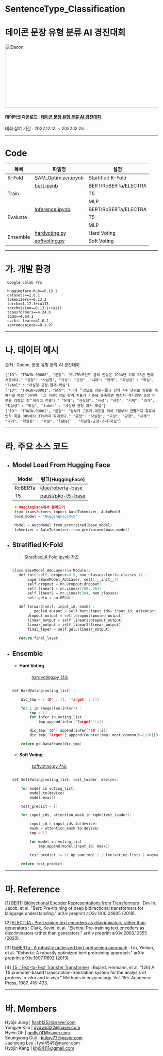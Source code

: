 # SentenceType_Classification
# 데이콘 문장 유형 분류 AI 경진대회
<img width="1000" img height="210" alt="Dacon" src="https://user-images.githubusercontent.com/113493692/209252540-79ffd192-36c2-40bb-8d76-30fa54cc6361.png">

#### 데이터셋 다운로드 : [데이콘 문장 유형 분류 AI 경진대회](https://dacon.io/competitions/official/236037/data#)

대회 참여 기간 : 2022.12.12. ~ 2022.12.23.



---

# Code

<table>
    <thead>
        <tr>
            <th>목록</th>
            <th>파일명</th>
            <th>설명</th>
        </tr>
    </thead>
    <tbody>
        <tr>
            <td rowspan=1>K-Fold</td>
            <td>
                <a href="https://github.com/BBaekdabang/EmotionClassification/blob/main/SAM_Optimizer.ipynb">SAM_Optimizer.ipynb</a>
            </td>
            <td> Startified K-Fold </td>
        </tr>
        <tr>
            <td rowspan=3>Train</td>
            <td>
                <a href="https://github.com/BBaekdabang/EmotionClassification/blob/main/Train.ipynb">bert.ipynb</a>     
            <td> BERT/RoBERTa/ELECTRA </td>
        </tr>
        <tr>
            <td>
                <a href=""></a>
            <td> T5 </td>
        </tr>
        <tr>
            <td>
                <a href=""></a>
            <td> MLP </td>
        </tr>
        <tr>
            <td rowspan = 3>Evaluate</td>
            <td>
                <a href="https://github.com/BBaekdabang/EmotionClassification/blob/main/Inference.ipynb">Inference.ipynb</a>     
            <td> BERT/RoBERTa/ELECTRA </td>
        <tr>
            <td>
                <a href=""></a>
            <td> T5 </td>
        </tr>
        <tr>
            <td>
                <a href=""></a>
            <td> MLP </td>
        </tr>
        </tr>        
        <tr>
            <td rowspan = 2>Ensemble</td>       
            <td>
                <a href="https://github.com/BBaekdabang/SentenceType_Classification/blob/main/hardvoting.py">hardvoting.py</a>
            <td> Hard Voting</td>
        </tr>
        <tr>
            <td>
                <a href="https://github.com/BBaekdabang/SentenceType_Classification/blob/main/softvoting.py">softvoting.py</a>
            <td> Soft Voting</td>
        </tr>

   </tbody>
</table>


---

# 가. 개발 환경

     Google Colab Pro
     
     huggingface-hub==0.10.1
     datasets==2.6.1
     tokenizers==0.13.2
     torch==1.12.1+cu113
     torchvision==0.13.1+cu113
     transformers==4.24.0
     tqdm==4.64.1
     scikit-learn==1.0.2
     sentencepiece==0.1.97


---

# 나. 데이터 예시 
 출처 : Dacon, 문장 유형 분류 AI 경진대회 

    {"ID": "TRAIN-00000", "문장": "0.75%포인트 금리 인상은 1994년 이후 28년 만에 처음이다." "유형": "사실형", "극성": "긍정", "시제": "현재", "확실성" : "확실", "label" : "사실형-긍정-현재-확실"}
    {"ID": "TRAIN-00001", "문장": "이어 ＂앞으로 전문가들과 함께 4주 단위로 상황을 재평가할 예정＂이라며 ＂그 이전이라도 방역 지표가 기준을 충족하면 확진자 격리의무 조정 여부를 검토할 것＂이라고 전했다." "유형": "사실형", "극성": "긍정", "시제": "과거", "확실성" : "확실", "label" : "사실형-긍정-과거-확실"}
    {"ID": "TRAIN-00002", "문장": "정부가 고유가 대응을 위해 7월부터 연말까지 유류세 인하 폭을 30%에서 37%까지 확대한다." "유형": "사실형", "극성": "긍정", "시제": "과거", "확실성" : "확실", "label" : "사실형-긍정-과거-확실"}

---


# 라. 주요 소스 코드

- ## Model Load From Hugging Face
   
   
    <table>
    <thead>
        <tr>
            <th>Model</th>
            <th>링크(HuggingFace)</td>
        </tr>
    </thead>
    <tbody>
        <tr>
            <td> RoBERTa</td>
            <td>
                <a href="https://huggingface.co/klue/roberta-base">klue/roberta-base</a>
        </tr>
        <tr>
            <td> T5</td>            
            <td>
                <a href="https://huggingface.co/paust/pko-t5-base">paust/pko-t5-base</a>
        </tr>
    </tbody>
    </table>
      
    
   ```c
    # HuggingFace에서 불러오기
    from transformers import AutoTokenizer, AutoModel
    base_model = "HuggingFace주소"

    Model = AutoModel.from_pretrained(base_model)
    tokenizer = AutoTokenizer.from_pretrained(base_model)
   ```


- ## Stratified K-Fold
   
   > [Stratified_K-Fold.ipynb 참조](https://github.com/BBaekdabang/EmotionClassification/blob/main/AddLayer.ipynb)

     ```c

    class BaseModel_AddLayer(nn.Module):
        def init(self, dropout=0.5, num_classes=len(le.classes_)) :
            super(BaseModel_AddLayer, self).__init__()
            self.dropout = nn.Dropout(dropout)
            self.linear1 = nn.Linear(768, 384)
            self.linear2 = nn.Linear(384, num_classes)
            self.gelu = nn.GELU()
            
        def forward(self, input_id, mask) :
            _, pooled_output = self.bert(input_ids= input_id, attention_mask=mask,return_dict=False)
            dropout_output = self.dropout(pooled_output)
            linear_output = self.linear1(dropout_output)
            linear_output = self.linear2(linear_output)
            final_layer = self.gelu(linear_output)
        
        return final_layer
     ```
    
    
- ## Ensemble
    - #### Hard Voting
        > [hardvoting.py 참조](https://github.com/BBaekdabang/SentenceType_Classification/blob/main/hardvoting.py)
        
    ```c

    def HardVoting(voting_list) :

        dic_tmp = {'ID' : [], 'Target' : []}

        for i in range(len(infer)) :
            tmp = []
            for infer in voting_list :
                tmp.append(infer['Target'][i])

            dic_tmp['ID'].append(infer['ID'][i])
            dic_tmp['Target'].append(Counter(tmp).most_common(n=1)[0][0])

        return pd.DataFrame(dic_tmp)
    ```
        
    - #### Soft Voting        
        > [softvoting.py 참조](https://github.com/BBaekdabang/SentenceType_Classification/blob/main/softvoting.py)

    ```c
    
    def SoftVoting(voting_list, test_loader, device):
    
        for model in voting_list:
            model.to(device)
            model.eval()

        test_predict = []

        for input_ids, attention_mask in tqdm(test_loader):

            input_id = input_ids.to(device)
            mask = attention_mask.to(device)
            tmp = []

            for model in voting_list :
                tmp.append(model(input_id, mask))

            test_predict += (( np.sum(tmp) ) / len(voting_list) ).argmax(1).detach().cpu().numpy().tolist()

        return test_predict
    ``` 


---

# 마. Reference

[1] [BERT: Bidirectional Encoder Representations from Transformers](https://arxiv.org/pdf/1810.04805v2.pdf) : Devlin, Jacob, et al. "Bert: Pre-training of deep bidirectional transformers for language understanding." arXiv preprint arXiv:1810.04805 (2018).

[2] [ELECTRA : Pre-training text encoders as discriminators rather than generators](https://arxiv.org/pdf/2003.10555.pdf%3C/p%3E) : Clark, Kevin, et al. "Electra: Pre-training text encoders as discriminators rather than generators." arXiv preprint arXiv:2003.10555 (2020).

[3] [RoBERTa : A robustly optimized bert pretraining approach](https://arxiv.org/pdf/1907.11692.pdf%5C) : Liu, Yinhan, et al. "Roberta: A robustly optimized bert pretraining approach." arXiv preprint arXiv:1907.11692 (2019).

[4] [T5 : Text-to-Text Transfer Transformer](https://arxiv.org/pdf/1910.10683v3.pdf) : Bujard, Hermann, et al. "[26] A T5 promoter-based transcription-translation system for the analysis of proteins in vitro and in vivo." Methods in enzymology. Vol. 155. Academic Press, 1987. 416-433.

---

# 바. Members
Hyoje Jung | flash1253@naver.com<br>
Yongjae Kim | dydwo322@naver.com<br>
Hyein Oh | gpdls741@naver.com<br>
Seungyong Guk | kuksy77@naver.com<br>
Jaehyeog Lee | tysl4545@naver.com<br>
Hyojin Kang | khj94111@gmail.com

